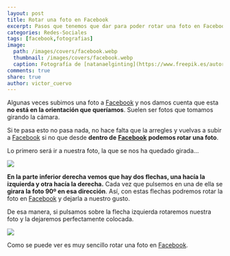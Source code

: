 ```yaml
---
layout: post
title: Rotar una foto en Facebook
excerpt: Pasos que tenemos que dar para poder rotar una foto en Facebook.
categories: Redes-Sociales
tags: [facebook,fotografias]
image:
  path: /images/covers/facebook.webp
  thumbnail: /images/covers/facebook.webp
  caption: Fotografía de [natanaelginting](https://www.freepik.es/autor/natanaelginting)
comments: true
share: true
author: victor_cuervo
---
```


Algunas veces subimos una foto a [Facebook](https://www.ayudaenlaweb.com/redes-sociales/que-es-facebook/) y nos damos cuenta que esta **no está en la orientación que queríamos**. Suelen ser fotos que tomamos girando la cámara.


Si te pasa esto no pasa nada, no hace falta que la arregles y vuelvas a subir a [Facebook](https://www.ayudaenlaweb.com/redes-sociales/que-es-facebook/) si no que desde **dentro de** [**Facebook**](https://www.ayudaenlaweb.com/redes-sociales/que-es-facebook/) **podemos rotar una foto**.


Lo primero será ir a nuestra foto, la que se nos ha quedado girada…


![](https://www.ayudaenlaweb.com/wp-content/uploads/2012/02/facebook_rotar_foto.png)


**En la parte inferior derecha vemos que hay dos flechas, una hacía la izquierda y otra hacía la derecha.** Cada vez que pulsemos en una de ella se **girara la foto 90º en esa dirección**. Así, con estas flechas podremos rotar la foto en [Facebook](https://www.ayudaenlaweb.com/redes-sociales/que-es-facebook/) y dejarla a nuestro gusto.


De esa manera, si pulsamos sobre la flecha izquierda rotaremos nuestra foto y la dejaremos perfectamente colocada.


![](https://www.ayudaenlaweb.com/wp-content/uploads/2012/02/facebook_rotar_foto2.png)


Como se puede ver es muy sencillo rotar una foto en [Facebook](https://www.ayudaenlaweb.com/redes-sociales/que-es-facebook/).

